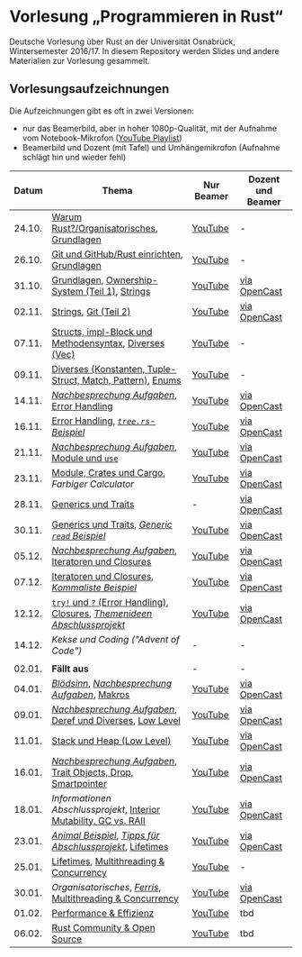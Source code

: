 # Vorlesung „Programmieren in Rust“

Deutsche Vorlesung über Rust an der Universität Osnabrück, Wintersemester 2016/17. In diesem Repository werden Slides und andere Materialien zur Vorlesung gesammelt.

## Vorlesungsaufzeichnungen

Die Aufzeichnungen gibt es oft in zwei Versionen:

- nur das Beamerbild, aber in hoher 1080p-Qualität, mit der Aufnahme vom Notebook-Mikrofon ([YouTube Playlist](https://www.youtube.com/playlist?list=PL0Ur-09iGhpwMbNiVTBeHmIjs0GuIXhNg))
- Beamerbild und Dozent (mit Tafel) und Umhängemikrofon (Aufnahme schlägt hin und wieder fehl)

| Datum  | Thema | Nur Beamer | Dozent und Beamer |
| ------ | ----- | ------------------------ | ---------------------------- |
| 24.10. | [Warum Rust?/Organisatorisches][s0], [Grundlagen][s1] | [YouTube](https://www.youtube.com/watch?v=lQ36K1htRDY) | - |
| 26.10. | [Git und GitHub/Rust einrichten][s2], [Grundlagen][s1] | [YouTube](https://www.youtube.com/watch?v=k6KKO7QfhNQ) | - |
| 31.10. | [Grundlagen](s1), [Ownership-System (Teil 1)][s3], [Strings][s4] | [YouTube](https://www.youtube.com/watch?v=1dr2CDxBRuo) | [via OpenCast](https://video4.virtuos.uos.de/engage/theodul/ui/core.html?id=2a7b1a55-5b47-4e13-bd11-45d5b6e3c2a2) |
| 02.11. | [Strings][s4], [Git (Teil 2)][s5] | [YouTube](https://www.youtube.com/watch?v=Hiez8zq3yNg) | [via OpenCast](https://video4.virtuos.uos.de/engage/theodul/ui/core.html?id=15898062-d625-48f3-9bd4-518710271568) |
| 07.11. | [Structs, impl-Block und Methodensyntax][s6], [Diverses (Vec)][s7] | [YouTube](https://www.youtube.com/watch?v=EGogoHQUeLE) | - |
| 09.11. | [Diverses (Konstanten, Tuple-Struct, Match, Pattern)][s7], [Enums](s8) | [YouTube](https://www.youtube.com/watch?v=PHEYNPtWIbs) | - |
| 14.11. | [*Nachbesprechung Aufgaben*][t3], [Error Handling][s9] | [YouTube](https://www.youtube.com/watch?v=YYb0fIELE1Q) | [via OpenCast](https://video4.virtuos.uos.de/engage/theodul/ui/core.html?id=2efa047b-8c2a-4545-bd6b-3c36d208f33f) |
| 16.11. | [Error Handling][s9], [*`tree.rs`-Beispiel*][m1] | [YouTube](https://youtu.be/lJzYi5TqtEY) | [via OpenCast](https://video4.virtuos.uos.de/engage/theodul/ui/core.html?id=1cac1644-d054-4fce-b59b-6214730abf19) |
| 21.11. | [*Nachbesprechung Aufgaben*][t4], [Module und `use`][s10] | [YouTube](https://youtu.be/04dpIX5njy8) | [via OpenCast](https://video4.virtuos.uos.de/engage/theodul/ui/core.html?id=96da9ffc-91eb-4d90-b89b-11696580e084) |
| 23.11. | [Module, Crates und Cargo][s10], *Farbiger Calculator* | [YouTube](https://youtu.be/mpfAaSVTe78) | [via OpenCast](https://video4.virtuos.uos.de/engage/theodul/ui/core.html?id=bac86875-bbeb-42dc-9970-55af51c9f017) |
| 28.11. | [Generics und Traits][s11] | - | [via OpenCast](https://video4.virtuos.uos.de/engage/theodul/ui/core.html?id=7859a587-aa3c-470e-8f17-34d62dc66984) |
| 30.11. | [Generics und Traits][s11], [*Generic `read` Beispiel*][m2] | [YouTube](https://www.youtube.com/watch?v=QUWfNqC-7nI) | [via OpenCast](https://video4.virtuos.uos.de/engage/theodul/ui/core.html?id=2c961a8f-e86e-4335-9a6f-90e8a6d435f5) |
| 05.12. | [*Nachbesprechung Aufgaben*][t6], [Iteratoren und Closures][s12] | [YouTube](https://youtu.be/YnYKzpmMv40) | [via OpenCast](https://video4.virtuos.uos.de/engage/theodul/ui/core.html?id=e4db0cac-c233-4ae7-9c62-5cd1d6e2ab16) |
| 07.12. | [Iteratoren und Closures][s12], [*Kommaliste Beispiel*][m3] | [YouTube](https://www.youtube.com/watch?v=Ku0001U4o9A) | [via OpenCast](https://video4.virtuos.uos.de/engage/theodul/ui/core.html?id=5c64074c-80ff-40ce-84ee-5dc4cb349ff5) |
| 12.12. | [`try!` und `?` (Error Handling)][s9], [Closures][s12], [*Themenideen Abschlussprojekt*][m4] | [YouTube](https://www.youtube.com/watch?v=-tc0tHWuJm8) | [via OpenCast](https://video4.virtuos.uos.de/engage/theodul/ui/core.html?id=7da62492-0c14-41e5-b9a5-ad00dfece221) |
| 14.12. | *Kekse und Coding ("Advent of Code")* | - | - |
| | | | |
| 02.01. | **Fällt aus** | - | - |
| 04.01. | [*Blödsinn*][b1], [*Nachbesprechung Aufgaben*][t8], [Makros][s13] | [YouTube](https://youtu.be/nPF-0zE5i9Q) | [via OpenCast](https://video4.virtuos.uos.de/engage/theodul/ui/core.html?id=8f7ff3e0-389d-4c98-82ac-5d708b4a1aaa) |
| 09.01. | [*Nachbesprechung Aufgaben*][t9], [Deref und Diverses][s14], [Low Level][s15] | [YouTube](https://youtu.be/TdJKs_Dq2Cs) | [via OpenCast](https://video4.virtuos.uos.de/engage/theodul/ui/core.html?id=8f7ff3e0-389d-4c98-82ac-5d708b4a1aaa) |
| 11.01. | [Stack und Heap (Low Level)][s15] | [YouTube](https://youtu.be/Unda8t9cxw8) | [via OpenCast](https://video4.virtuos.uos.de/engage/theodul/ui/core.html?id=31d04ddc-80a3-4344-a2c4-b4a0316f2e3a) |
| 16.01. | [*Nachbesprechung Aufgaben*][t10], [Trait Objects, Drop, Smartpointer][s16] | [YouTube](https://youtu.be/vjQ7qx6RcRY) | [via OpenCast](https://video4.virtuos.uos.de/engage/theodul/ui/core.html?cid=f4a7c0754b566ef1f43345adaecc98cf&id=8e21ce68-1029-42fd-974d-52dd05a7bb5e) |
| 18.01. | *Informationen Abschlussprojekt*, [Interior Mutability, GC vs. RAII][s16] | [YouTube](https://www.youtube.com/watch?v=1rTtz7qHW68) | [via OpenCast](https://video4.virtuos.uos.de/engage/theodul/ui/core.html?cid=f4a7c0754b566ef1f43345adaecc98cf&id=1b01a22e-42f7-4528-901f-df41557b4a05) |
| 23.01. | [*Animal Beispiel*][m5], [*Tipps für Abschlussprojekt*][m6], [Lifetimes][s17] | [YouTube](https://youtu.be/1ND79YMDV54) | [via OpenCast](https://video4.virtuos.uos.de/engage/theodul/ui/core.html?cid=f4a7c0754b566ef1f43345adaecc98cf&id=cd0ead3a-6417-4119-9a82-0419024150e9) |
| 25.01. | [Lifetimes][s17], [Multithreading & Concurrency][s18] | [YouTube](https://youtu.be/RTCHFlGg5wQ) | - |
| 30.01. | *Organisatorisches*, [*Ferris*][m7], [Multithreading & Concurrency][s18] | [YouTube](https://youtu.be/hwoEtAnTuss) | [via OpenCast](https://video4.virtuos.uos.de/engage/theodul/ui/core.html?cid=f4a7c0754b566ef1f43345adaecc98cf&id=46fff460-84e6-4134-a77b-73e6bfad5f61) |
| 01.02. | [Performance & Effizienz][s19] | [YouTube](https://www.youtube.com/watch?v=01HVacgLQO4) | tbd |
| 06.02. | [Rust Community & Open Source][s20] | [YouTube](https://youtu.be/mKE7j5TC-2Q) | tbd |




[s0]: https://github.com/LukasKalbertodt/programmieren-in-rust/blob/master/slides/00-Warum-Rust.pdf
[s1]: https://github.com/LukasKalbertodt/programmieren-in-rust/blob/master/slides/01-Grundlagen.pdf
[s2]: https://github.com/LukasKalbertodt/programmieren-in-rust/blob/master/slides/02-Git-GitHub-Rust-Environment.pdf
[s3]: https://github.com/LukasKalbertodt/programmieren-in-rust/blob/master/slides/03-Ownership-System.pdf
[s4]: https://github.com/LukasKalbertodt/programmieren-in-rust/blob/master/slides/04-Strings.pdf
[s5]: https://github.com/LukasKalbertodt/programmieren-in-rust/blob/master/slides/05-Git-Teil-2.pdf
[s6]: https://github.com/LukasKalbertodt/programmieren-in-rust/blob/master/slides/06-Structs-Methoden.pdf
[s7]: https://github.com/LukasKalbertodt/programmieren-in-rust/blob/master/slides/07-Vec-Konstanten-TypeAlias-TupleStruct-Match-Pattern.pdf
[s8]: https://github.com/LukasKalbertodt/programmieren-in-rust/blob/master/slides/08-Enums-Option-Result.pdf
[s9]: https://github.com/LukasKalbertodt/programmieren-in-rust/blob/master/slides/09-Error-Handling.pdf
[s10]: https://github.com/LukasKalbertodt/programmieren-in-rust/blob/master/slides/10-Module-Crates-Cargo.pdf
[s11]: https://github.com/LukasKalbertodt/programmieren-in-rust/blob/master/slides/11-Generic-Traits.pdf
[s12]: https://github.com/LukasKalbertodt/programmieren-in-rust/blob/master/slides/12-Iterators-Closures.pdf
[s13]: https://github.com/LukasKalbertodt/programmieren-in-rust/blob/master/slides/13-Makros.pdf
[s14]: https://github.com/LukasKalbertodt/programmieren-in-rust/blob/master/slides/14-Deref-und-Diverses.pdf
[s15]: https://github.com/LukasKalbertodt/programmieren-in-rust/blob/master/slides/15-Low-Level.pdf
[s16]: https://github.com/LukasKalbertodt/programmieren-in-rust/blob/master/slides/16-TraitObjects-Smartpointer-InteriorMutability-Drop-RAII.pdf
[s17]: https://github.com/LukasKalbertodt/programmieren-in-rust/blob/master/slides/17-Lifetimes.pdf
[s18]: https://github.com/LukasKalbertodt/programmieren-in-rust/blob/master/slides/18-Concurrency-Multithreading.pdf
[s19]: https://github.com/LukasKalbertodt/programmieren-in-rust/blob/master/slides/19-Performance-und-Effizienz.pdf
[s20]: https://github.com/LukasKalbertodt/programmieren-in-rust/blob/master/slides/20-Rust-Community-Open-Source.pdf

[m1]: https://github.com/LukasKalbertodt/programmieren-in-rust/blob/master/materialien/tree.rs
[m2]: https://github.com/LukasKalbertodt/programmieren-in-rust/blob/master/materialien/read.rs
[m3]: https://github.com/LukasKalbertodt/programmieren-in-rust/blob/master/materialien/comma-list-iter.rs
[m4]: https://github.com/LukasKalbertodt/programmieren-in-rust/blob/master/materialien/Zusammenfassung-und-Abschlussprojekt.pdf
[m5]: https://github.com/LukasKalbertodt/programmieren-in-rust/blob/master/materialien/animal.rs
[m6]: https://github.com/LukasKalbertodt/programmieren-in-rust/blob/master/materialien/tipps-abschlussprojekt.md
[m7]: https://github.com/LukasKalbertodt/programmieren-in-rust/blob/master/materialien/ferris.jpg

[t3]: https://github.com/LukasKalbertodt/programmieren-in-rust/tree/master/aufgaben/sheet3
[t4]: https://github.com/LukasKalbertodt/programmieren-in-rust/tree/master/aufgaben/sheet4
[t6]: https://github.com/LukasKalbertodt/programmieren-in-rust/tree/master/aufgaben/sheet6
[t8]: https://github.com/LukasKalbertodt/programmieren-in-rust/tree/master/aufgaben/sheet8
[t9]: https://github.com/LukasKalbertodt/programmieren-in-rust/tree/master/aufgaben/sheet9
[t10]: https://github.com/LukasKalbertodt/programmieren-in-rust/tree/master/aufgaben/sheet10

[b0]: http://i.imgur.com/9g5gebP.jpg
[b1]: https://www.youtube.com/watch?v=d8q5C7UalZw&list=PL5YlUpv9iiO0WsosBlAZfL64BBCALECkW
